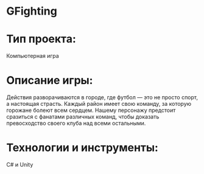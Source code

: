 # GFighting
# Тип проекта: 
Компьютерная игра
# Описание игры: 
Действия разворачиваются в городе, где футбол — это не просто спорт, а настоящая страсть. Каждый район имеет свою команду, за которую горожане болеют всем сердцем. Нашему персонажу предстоит сразиться с фанатами различных команд, чтобы доказать превосходство своего клуба над всеми остальными.
# Технологии и инструменты:
C# и Unity
